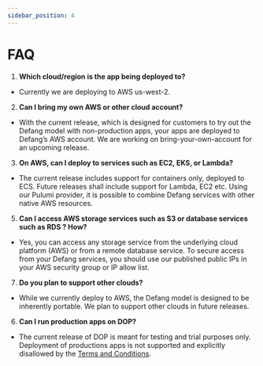```yaml
---
sidebar_position: 4
---
```

# FAQ

1. **Which cloud/region is the app being deployed to?**

- Currently we are deploying to AWS us-west-2.

2. **Can I bring my own AWS or other cloud account?**

- With the current release, which is designed for customers to try out the Defang model with non-production apps, your apps are deployed to Defang’s AWS account. We are working on bring-your-own-account for an upcoming release.

3. **On AWS, can I deploy to services such as EC2, EKS, or Lambda?**

- The current release includes support for containers only, deployed to ECS. Future releases shall include support for Lambda, EC2 etc. Using our Pulumi provider, it is possible to combine Defang services with other native AWS resources.

5. **Can I access AWS storage services such as S3 or database services such as RDS ? How?**

- Yes, you can access any storage service from the underlying cloud platform (AWS) or from a remote database service. To secure access from your Defang services, you should use our published public IPs in your AWS security group or IP allow list.

7. **Do you plan to support other clouds?**

- While we currently deploy to AWS, the Defang model is designed to be inherently portable. We plan to support other clouds in future releases.

6. **Can I run production apps on DOP?**

- The current release of DOP is meant for testing and trial purposes only. Deployment of productions apps is not supported and explicitly disallowed by the [Terms and Conditions](https://defang.io/terms-conditions.html).
